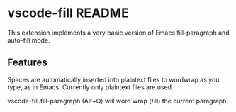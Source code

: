 # vscode-fill README

This extension implements a very basic version of Emacs fill-paragraph and
auto-fill mode.

## Features

Spaces are automatically inserted into plaintext files to wordwrap as you type,
as in Emacs. Currently only plaintext files are used.

vscode-fill.fill-paragraph (Alt+Q) will word wrap (fill) the current
paragraph.

